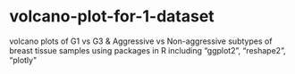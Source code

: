 # volcano-plot-for-1-dataset
  volcano plots of G1 vs G3 &amp; Aggressive vs Non-aggressive subtypes of breast tissue samples using packages in R including “ggplot2”, “reshape2”, “plotly"
